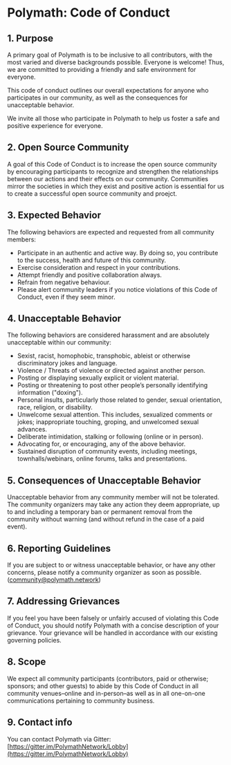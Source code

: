 # Polymath: Code of Conduct

## 1. Purpose

A primary goal of Polymath is to be inclusive to all contributors, with the most varied and diverse backgrounds possible. Everyone is welcome! Thus, we are committed to providing a friendly and safe environment for everyone.

This code of conduct outlines our overall expectations for anyone who participates in our community, as well as the consequences for unacceptable behavior.

We invite all those who participate in Polymath to help us foster a safe and positive experience for everyone.

## 2. Open Source Community

A goal of this Code of Conduct is to increase the open source community by encouraging participants to recognize and strengthen the relationships between our actions and their effects on our community. Communities mirror the societies in which they exist and positive action is essential for us to create a successful open source community and proejct.

## 3. Expected Behavior

The following behaviors are expected and requested from all community members:

* Participate in an authentic and active way. By doing so, you contribute to the success, health and future of this community.
* Exercise consideration and respect in your contributions.
* Attempt friendly and positive collaboration always.
* Refrain from negative behaviour.
* Please alert community leaders if you notice violations of this Code of Conduct, even if they seem minor.

## 4. Unacceptable Behavior

The following behaviors are considered harassment and are absolutely unacceptable within our community:

* Sexist, racist, homophobic, transphobic, ableist or otherwise discriminatory jokes and language.
* Violence / Threats of violence or directed against another person.
* Posting or displaying sexually explicit or violent material.
* Posting or threatening to post other people’s personally identifying information \("doxing"\).
* Personal insults, particularly those related to gender, sexual orientation, race, religion, or disability.
* Unwelcome sexual attention. This includes, sexualized comments or jokes; inappropriate touching, groping, and unwelcomed sexual advances.
* Deliberate intimidation, stalking or following \(online or in person\).
* Advocating for, or encouraging, any of the above behavior.
* Sustained disruption of community events, including meetings, townhalls/webinars, online forums, talks and presentations.

## 5. Consequences of Unacceptable Behavior

Unacceptable behavior from any community member will not be tolerated. The community organizers may take any action they deem appropriate, up to and including a temporary ban or permanent removal from the community without warning \(and without refund in the case of a paid event\).

## 6. Reporting Guidelines

If you are subject to or witness unacceptable behavior, or have any other concerns, please notify a community organizer as soon as possible. \(community@polymath.network\)

## 7. Addressing Grievances

If you feel you have been falsely or unfairly accused of violating this Code of Conduct, you should notify Polymath with a concise description of your grievance. Your grievance will be handled in accordance with our existing governing policies.

## 8. Scope

We expect all community participants \(contributors, paid or otherwise; sponsors; and other guests\) to abide by this Code of Conduct in all community venues–online and in-person–as well as in all one-on-one communications pertaining to community business.

## 9. Contact info

You can contact Polymath via Gitter: [https://gitter.im/PolymathNetwork/Lobby](https://gitter.im/PolymathNetwork/Lobby)

